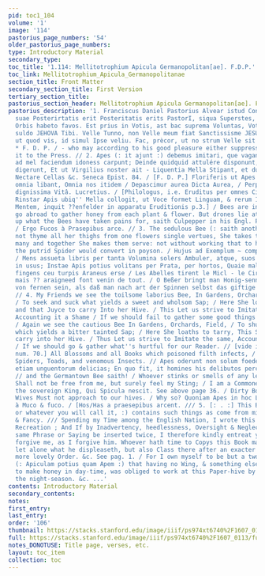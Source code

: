 ```yaml
---
pid: toc1_104
volume: '1'
image: '114'
pastorius_page_numbers: '54'
older_pastorius_page_numbers: 
type: Introductory Material
secondary_type: 
toc_title: '1.114: Mellitotrophium Apicula Germanopolitan[ae]. F.D.P.'
toc_link: Mellitotrophium_Apicula_Germanopolitanae
section_title: Front Matter
secondary_section_title: First Version
tertiary_section_title: 
pastorius_section_header: Mellitotrophium Apicula Germanopolitan[ae]. F.D.P.
pastorius_description: '1. Franciscus Daniel Pastorius Alvear istud Condidit Ergò
  suae Posterirtatis erit Posteritatis erits PastorI, siqua Superstes, Sin orbus posthàc,
  Orbis habeto favos. Est prius in Votis, ast bac suprema Voluntas, Vota, Voluntatem
  suldo JEHOVA Tibi. Velle Tunno, non Velle meum fiat Sanctissisme JESU! Fac tamen,
  ut quod vis, id simul Ipse veliu. Fac, prècor, ut no strum Velle sit harmonicum.
  * F. D. P. / - who may according to his good pleasure either suppress it, or send
  it to the Press. // 2. Apes (: it ajunt :) debemus imitari, que vaganeur, & flores
  ad mel faciendum idoness carpunt; Deinde quidquid attulére disponunt, ac per Favos
  digerunt, Et ut Virgilius noster ait - Liquentia Mella Stipant, et dulci distendunt
  Nectare Cellas &c. Seneca Epist. 84. / [F. D. P.] Floriferis ut Apes in saltibus
  omnia libant, Omnia nos itidem / Depascimur aurea Dicta Aurea, / Perpetuâ semper
  dignissima Vitâ. Lucretius. / [Philologus, i.e. Eruditus per omnes Circumvolat Artes,
  Rinstar Apis ubiq'' Mella collogit, ut Voce formet Linguam, & rerum Intelligentia
  Mentem, inquit ??enfelder in apparatu Eruditionis p.3.] / Bees are industrious and
  go abroad to gather honey from each plant & flower. But drones lie at home and eat
  up what the Bees have taken pains for, saith Culpepper in his Engl. Phys. pag. 108.
  / Ergo Fucos à Prasepibus arce. // 3. The sedulous Bee (: saith another :) doth
  not thyme all her thighs from one flowers single vertues, She takes the best from
  many and together She makes them serve: not without working that to honey [which
  the putrid Spider would convert in poyson. / Hujus ad Exemplum ~ componamus Amici;
  / Mens assueta libris per tanta Volumina solers Ambuler, atque, suos aliquid comportet
  in usus; Instae Apis potius volitans per Prata, per hortos, Quaie mala cloam[?]
  fingens ceu turpis Araneus erse / Les Abelles tirent le Micl - le Cira des Fleuts,
  mais ?? araigneed font venin de tout. / O Beßer bringt man Honig-senn Immen-gleich
  von fernen sein, als daß man nach art der Spinnen selbst das giftige solt ersinnen.
  // 4. My Friends we see the toilsome laborius Bee, In Gardens, Orchards, Fields
  / To seek and suck what yields a sweet and wholsom Sap; / Here She loves to tarry,
  and that Juyce to carry Into her Hive. / This Let us strive to Imitate the same,
  Accounting it a Shame / If we should fail to gather some good things for our Reader.
  / Again we see the cautious Bee In Gardens, Orchards, Field, / To shun that herb
  which yields a bitter tainted Sap; / Here She loaths to tarry, This She will not
  carry into her Hive. / Thus Let us strive to Imitate the same, Accounting it a shame,
  / If we should go & gather what''s hurtful for our Reader. // [vide infrà p. 86.
  num. 70.] All Blossoms and all Books which poisoned filth infects, / We leave to
  Spiders, Toads, and venomous Insects. // Apes oderunt non solum foedes odores, sed
  etiam unguentorum delicias; En quo fit, it homines his delibutos percutiant. Aristot.
  // and the Germantown Bee saith! / Whoever stinks or smells of any leacherous thing,
  Shall not be free from me, but surely feel my Sting; / I am a Commoner, and not
  the sovereign King, Qui Spicula nescit. See above page 36. / Dirty Boys, false-coloured
  Wives Must not approach to our hives. / Why so? Quoniam Apes in hoc Luco abhorrent
  à Muco & fuco. / [Hos/Has a praesepibus arcent. /// 5. [: . :] This Bracket (: Crotchet,
  or whatever you will call it, :) contains such things as come from mine on Brain
  & Fancy. /// Spending my Time among the English Nation, I wrote this for my private
  Recreation ; And If by Inadvertency, heedlessness, Oversight & Neglect one and the
  same Phrase or Saying be inserted twice, I therefore kindly entreat ye Reader to
  forgive me, as I forgive him. Whoever hath time to Copys this Book may not only
  let alone what he displeaseth, but also Class there after an exacter Method and
  more lovely Order. &c. See pag. 1. / For I own myself to be but a two footed Bee
  (: Apiculam potius quam Apem :) that having no Wing, & something else to do than
  to make honey in day-time, was obliged to work at this Paper-hive by the Lamp, in
  the night-season. &c. ...'
contents: Introductory Material
secondary_contents: 
notes: 
first_entry: 
last_entry: 
order: '106'
thumbnail: https://stacks.stanford.edu/image/iiif/ps974xt6740%2F1607_0113/full/100,/0/default.jpg
full: https://stacks.stanford.edu/image/iiif/ps974xt6740%2F1607_0113/full/full/0/default.jpg
notes_DONOTUSE: Title page, verses, etc.
layout: toc_item
collection: toc
---
```


